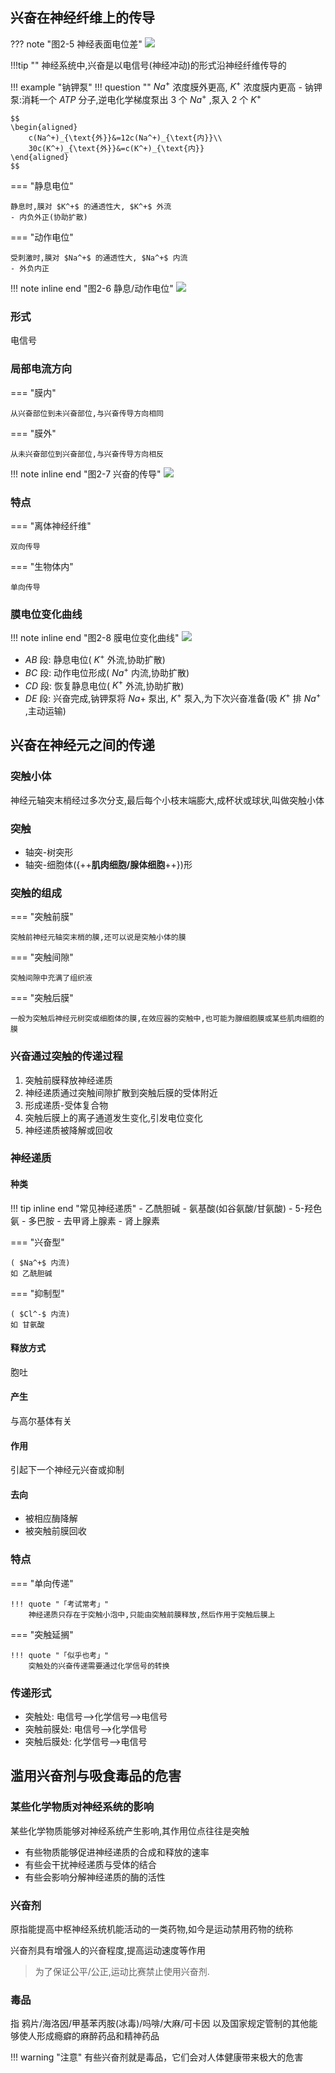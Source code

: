 ## 兴奋在神经纤维上的传导

??? note "图2-5 神经表面电位差"
    ![](./src/5.png)

!!!tip ""
    神经系统中,兴奋是以电信号(神经冲动)的形式沿神经纤维传导的

!!! example "钠钾泵"
    !!! question ""
        $Na^+$ 浓度膜外更高, $K^+$ 浓度膜内更高
    - 钠钾泵:消耗一个 $ATP$ 分子,逆电化学梯度泵出 $3$ 个 $Na^+$ ,泵入 $2$ 个 $K^+$
    
    $$
    \begin{aligned}
        c(Na^+)_{\text{外}}&=12c(Na^+)_{\text{内}}\\
        30c(K^+)_{\text{外}}&=c(K^+)_{\text{内}}
    \end{aligned}
    $$

=== "静息电位"

    静息时,膜对 $K^+$ 的通透性大, $K^+$ 外流
    - 内负外正(协助扩散)

=== "动作电位"

    受刺激时,膜对 $Na^+$ 的通透性大, $Na^+$ 内流
    - 外负内正

!!! note inline end "图2-6 静息/动作电位"
    ![](./src/6.png)


### 形式

电信号

### 局部电流方向

=== "膜内"

    从兴奋部位到未兴奋部位,与兴奋传导方向相同

=== "膜外"

    从未兴奋部位到兴奋部位,与兴奋传导方向相反

!!! note inline end "图2-7 兴奋的传导"
    ![](./src/7.png)

### 特点

=== "离体神经纤维"

    双向传导

=== "生物体内"

    单向传导

### 膜电位变化曲线

!!! note inline end "图2-8 膜电位变化曲线"
    ![](./src/8.png)

- $AB$ 段: 静息电位( $K^+$ 外流,协助扩散)
- $BC$ 段: 动作电位形成( $Na^+$ 内流,协助扩散)
- $CD$ 段: 恢复静息电位( $K^+$ 外流,协助扩散)
- $DE$ 段: 兴奋完成,钠钾泵将 $Na+$ 泵出, $K^+$ 泵入,为下次兴奋准备(吸 $K^+$ 排 $Na^+$ ,主动运输)

## 兴奋在神经元之间的传递

### 突触小体

神经元轴突末梢经过多次分支,最后每个小枝末端膨大,成杯状或球状,叫做突触小体

### 突触

- 轴突-树突形
- 轴突-细胞体({++**肌肉细胞/腺体细胞**++})形

### 突触的组成

=== "突触前膜"

    突触前神经元轴突末梢的膜,还可以说是突触小体的膜

=== "突触间隙"

    突触间隙中充满了组织液

=== "突触后膜"

    一般为突触后神经元树突或细胞体的膜,在效应器的突触中,也可能为腺细胞膜或某些肌肉细胞的膜

### 兴奋通过突触的传递过程

1. 突触前膜释放神经递质
2. 神经递质通过突触间隙扩散到突触后膜的受体附近
3. 形成递质-受体复合物
4. 突触后膜上的离子通道发生变化,引发电位变化
5. 神经递质被降解或回收

### 神经递质

#### 种类

!!! tip inline end "常见神经递质"
    - 乙酰胆碱
    - 氨基酸(如谷氨酸/甘氨酸)
    - 5-羟色氨
    - 多巴胺
    - 去甲肾上腺素
    - 肾上腺素

=== "兴奋型"

    ( $Na^+$ 内流)
    如 乙酰胆碱

=== "抑制型"

    ( $Cl^-$ 内流)
    如 甘氨酸

#### 释放方式

胞吐

#### 产生

与高尔基体有关

#### 作用

引起下一个神经元兴奋或抑制

#### 去向

- 被相应酶降解
- 被突触前膜回收

### 特点

=== "单向传递"

    !!! quote "「考试常考」"
        神经递质只存在于突触小泡中,只能由突触前膜释放,然后作用于突触后膜上

=== "突触延搁"

    !!! quote "「似乎也考」"
        突触处的兴奋传递需要通过化学信号的转换

### 传递形式

- 突触处: 电信号-->化学信号-->电信号
- 突触前膜处: 电信号-->化学信号
- 突触后膜处: 化学信号-->电信号

## 滥用兴奋剂与吸食毒品的危害

### 某些化学物质对神经系统的影响

某些化学物质能够对神经系统产生影响,其作用位点往往是突触

- 有些物质能够促进神经递质的合成和释放的速率
- 有些会干扰神经递质与受体的结合
- 有些会影响分解神经递质的酶的活性

### 兴奋剂

原指能提高中枢神经系统机能活动的一类药物,如今是运动禁用药物的统称

兴奋剂具有增强人的兴奋程度,提高运动速度等作用

> 为了保证公平/公正,运动比赛禁止使用兴奋剂.

### 毒品

指 鸦片/海洛因/甲基苯丙胺(冰毒)/吗啡/大麻/可卡因 以及国家规定管制的其他能够使人形成瘾癖的麻醉药品和精神药品

!!! warning "注意"
    有些兴奋剂就是毒品，它们会对人体健康带来极大的危害



